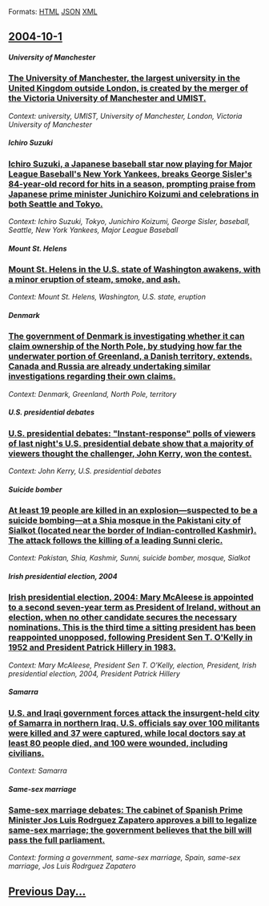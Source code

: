 
Formats: [HTML](2004/10/1/index.html)  [JSON](2004/10/1/index.json)  [XML](2004/10/1/index.xml)  

## [2004-10-1](/news/2004/10/1/index.md)

##### University of Manchester
### [ The University of Manchester, the largest university in the United Kingdom outside London, is created by the merger of the Victoria University of Manchester and UMIST. ](/news/2004/10/1/the-university-of-manchester-the-largest-university-in-the-united-kingdom-outside-london-is-created-by-the-merger-of-the-victoria-univers.md)
_Context: university, UMIST, University of Manchester, London, Victoria University of Manchester_

##### Ichiro Suzuki
### [ Ichiro Suzuki, a Japanese baseball star now playing for Major League Baseball's New York Yankees, breaks George Sisler's 84-year-old record for hits in a season, prompting praise from Japanese prime minister Junichiro Koizumi and celebrations in both Seattle and Tokyo. ](/news/2004/10/1/ichiro-suzuki-a-japanese-baseball-star-now-playing-for-major-league-baseball-s-new-york-yankees-breaks-george-sisler-s-84-year-old-record.md)
_Context: Ichiro Suzuki, Tokyo, Junichiro Koizumi, George Sisler, baseball, Seattle, New York Yankees, Major League Baseball_

##### Mount St. Helens
### [ Mount St. Helens in the U.S. state of Washington awakens, with a minor eruption of steam, smoke, and ash. ](/news/2004/10/1/mount-st-helens-in-the-u-s-state-of-washington-awakens-with-a-minor-eruption-of-steam-smoke-and-ash.md)
_Context: Mount St. Helens, Washington, U.S. state, eruption_

##### Denmark
### [ The government of Denmark is investigating whether it can claim ownership of the North Pole, by studying how far the underwater portion of Greenland, a Danish territory, extends. Canada and Russia are already undertaking similar investigations regarding their own claims. ](/news/2004/10/1/the-government-of-denmark-is-investigating-whether-it-can-claim-ownership-of-the-north-pole-by-studying-how-far-the-underwater-portion-of.md)
_Context: Denmark, Greenland, North Pole, territory_

##### U.S. presidential debates
### [ U.S. presidential debates: "Instant-response" polls of viewers of last night's U.S. presidential debate show that a majority of viewers thought the challenger, John Kerry, won the contest. ](/news/2004/10/1/u-s-presidential-debates-instant-response-polls-of-viewers-of-last-night-s-u-s-presidential-debate-show-that-a-majority-of-viewers-tho.md)
_Context: John Kerry, U.S. presidential debates_

##### Suicide bomber
### [ At least 19 people are killed in an explosion&mdash;suspected to be a suicide bombing&mdash;at a Shia mosque in the Pakistani city of Sialkot (located near the border of Indian-controlled Kashmir). The attack follows the killing of a leading Sunni cleric. ](/news/2004/10/1/at-least-19-people-are-killed-in-an-explosion-mdash-suspected-to-be-a-suicide-bombing-mdash-at-a-shia-mosque-in-the-pakistani-city-of-sialk.md)
_Context: Pakistan, Shia, Kashmir, Sunni, suicide bomber, mosque, Sialkot_

##### Irish presidential election, 2004
### [ Irish presidential election, 2004: Mary McAleese is appointed to a second seven-year term as President of Ireland, without an election, when no other candidate secures the necessary nominations. This is the third time a sitting president has been reappointed unopposed, following President Sen T. O'Kelly in 1952 and President Patrick Hillery in 1983. ](/news/2004/10/1/irish-presidential-election-2004-mary-mcaleese-is-appointed-to-a-second-seven-year-term-as-president-of-ireland-without-an-election-whe.md)
_Context: Mary McAleese, President Sen T. O'Kelly, election, President, Irish presidential election, 2004, President Patrick Hillery_

##### Samarra
### [ U.S. and Iraqi government forces attack the insurgent-held city of Samarra in northern Iraq. U.S. officials say over 100 militants were killed and 37 were captured, while local doctors say at least 80 people died, and 100 were wounded, including civilians. ](/news/2004/10/1/u-s-and-iraqi-government-forces-attack-the-insurgent-held-city-of-samarra-in-northern-iraq-u-s-officials-say-over-100-militants-were-kil.md)
_Context: Samarra_

##### Same-sex marriage
### [ Same-sex marriage debates: The cabinet of Spanish Prime Minister Jos Luis Rodrguez Zapatero approves a bill to legalize same-sex marriage; the government believes that the bill will pass the full parliament. ](/news/2004/10/1/same-sex-marriage-debates-the-cabinet-of-spanish-prime-minister-jose-luis-rodriguez-zapatero-approves-a-bill-to-legalize-same-sex-marriage.md)
_Context: forming a government, same-sex marriage, Spain, same-sex marriage, Jos Luis Rodrguez Zapatero_

## [Previous Day...](/news/2004/09/30/index.md)

